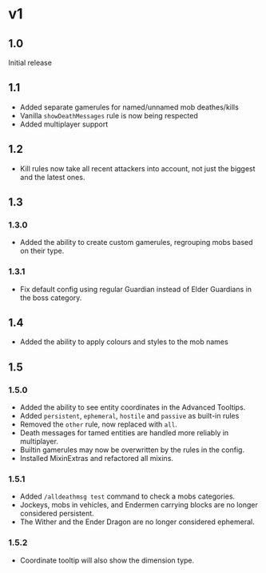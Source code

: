 # v1
## 1.0
Initial release

## 1.1
- Added separate gamerules for named/unnamed mob deathes/kills
- Vanilla `showDeathMessages` rule is now being respected
- Added multiplayer support

## 1.2
- Kill rules now take all recent attackers into account, not just the biggest and the latest ones.


## 1.3
### 1.3.0
- Added the ability to create custom gamerules, regrouping mobs based on their type.
### 1.3.1
- Fix default config using regular Guardian instead of Elder Guardians in the boss category.


## 1.4
- Added the ability to apply colours and styles to the mob names

## 1.5
### 1.5.0
- Added the ability to see entity coordinates in the Advanced Tooltips.
- Added `persistent`, `ephemeral`, `hostile` and `passive` as built-in rules
- Removed the `other` rule, now replaced with `all`.
- Death messages for tamed entities are handled more reliably in multiplayer.
- Builtin gamerules may now be overwritten by the rules in the config.
- Installed MixinExtras and refactored all mixins.
###	1.5.1
- Added `/alldeathmsg test` command to check a mobs categories.
- Jockeys, mobs in vehicles, and Endermen carrying blocks are no longer considered persistent.
- The Wither and the Ender Dragon are no longer considered ephemeral.
### 1.5.2
- Coordinate tooltip will also show the dimension type.
